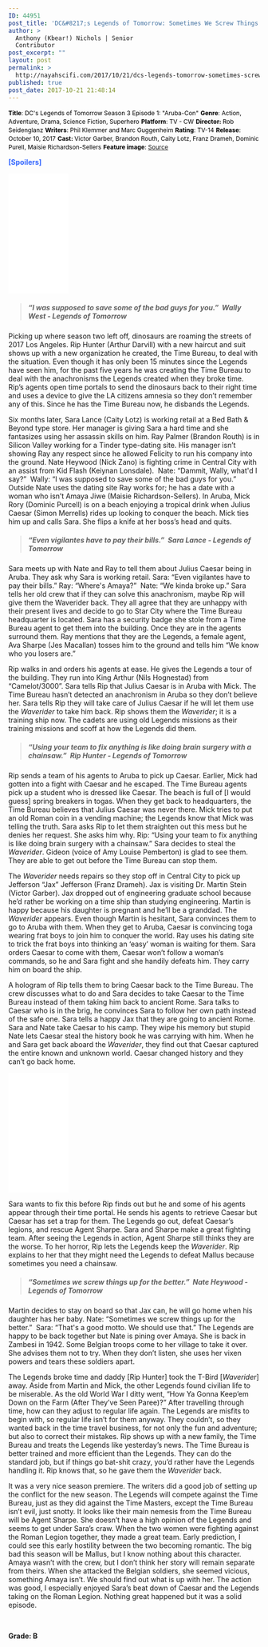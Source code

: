 ```yaml
---
ID: 44951
post_title: 'DC&#8217;s Legends of Tomorrow: Sometimes We Screw Things Up for the Better'
author: >
  Anthony (Kbear!) Nichols | Senior
  Contributor
post_excerpt: ""
layout: post
permalink: >
  http://nayahscifi.com/2017/10/21/dcs-legends-tomorrow-sometimes-screw-things-better/
published: true
post_date: 2017-10-21 21:48:14
---
```

<span style="font-size: 12px; color: #000000;"><strong>Title</strong>: DC's Legends of Tomorrow Season 3 Episode 1: "Aruba-Con"</span>
<span style="font-size: 12px; color: #000000;"> <strong>Genre</strong>: Action, Adventure, Drama, Science Fiction, Superhero</span>
<span style="font-size: 12px; color: #000000;"> <strong>Platform</strong>: TV - CW</span>
<span style="font-size: 12px; color: #000000;"> <strong>Director: </strong>Rob Seidenglanz</span>
<span style="font-size: 12px; color: #000000;"> <strong>Writers</strong>: Phil Klemmer and Marc Guggenheim</span>
<span style="font-size: 12px; color: #000000;"> <strong>Rating</strong>: TV-14</span>
<span style="font-size: 12px; color: #000000;"> <strong>Release</strong>: October 10, 2017</span>
<span style="font-size: 12px; color: #000000;"> <strong>Cast: </strong>Victor Garber, Brandon Routh, Caity Lotz, Franz Drameh, Dominic Purell, Maisie Richardson-Sellers</span>
<span style="font-size: 12px; color: #000000;"> <strong>Feature image</strong>: <a href="https://pmcvariety.files.wordpress.com/2017/10/legends-3x01.jpg?w=700&amp;h=393&amp;crop=1">Source</a></span>

<span style="color: #3366ff;"><strong>[Spoilers]</strong></span>

<iframe style="width: 120px; height: 240px;" src="//ws-na.amazon-adsystem.com/widgets/q?ServiceVersion=20070822&amp;OneJS=1&amp;Operation=GetAdHtml&amp;MarketPlace=US&amp;source=ss&amp;ref=as_ss_li_til&amp;ad_type=product_link&amp;tracking_id=nayah099-20&amp;marketplace=amazon&amp;region=US&amp;placement=B01FK13IG6&amp;asins=B01FK13IG6&amp;linkId=66db2e03567c0de5cde837e0904a311d&amp;show_border=true&amp;link_opens_in_new_window=true" width="300" height="150" frameborder="0" marginwidth="0" marginheight="0" scrolling="no"></iframe>
<blockquote>
<h5><strong>“I was supposed to save some of the bad guys for you.”  Wally West - Legends of Tomorrow</strong></h5>
</blockquote>
Picking up where season two left off, dinosaurs are roaming the streets of 2017 Los Angeles. Rip Hunter (Arthur Darvill) with a new haircut and suit shows up with a new organization he created, the Time Bureau, to deal with the situation. Even though it has only been 15 minutes since the Legends have seen him, for the past five years he was creating the Time Bureau to deal with the anachronisms the Legends created when they broke time. Rip’s agents open time portals to send the dinosaurs back to their right time and uses a device to give the LA citizens amnesia so they don’t remember any of this. Since he has the Time Bureau now, he disbands the Legends.

Six months later, Sara Lance (Caity Lotz) is working retail at a Bed Bath &amp; Beyond type store. Her manager is giving Sara a hard time and she fantasizes using her assassin skills on him. Ray Palmer (Brandon Routh) is in Silicon Valley working for a Tinder type-dating site. His manager isn’t showing Ray any respect since he allowed Felicity to run his company into the ground. Nate Heywood (Nick Zano) is fighting crime in Central City with an assist from Kid Flash (Keiynan Lonsdale).  Nate: “Dammit, Wally, what'd I say?”  Wally: “I was supposed to save some of the bad guys for you.” Outside Nate uses the dating site Ray works for; he has a date with a woman who isn’t Amaya Jiwe (Maisie Richardson-Sellers). In Aruba, Mick Rory (Dominic Purcell) is on a beach enjoying a tropical drink when Julius Caesar (Simon Merrells) rides up looking to conquer the beach. Mick ties him up and calls Sara. She flips a knife at her boss’s head and quits.
<blockquote>
<h5><strong>“Even vigilantes have to pay their bills.”  Sara Lance - Legends of Tomorrow</strong></h5>
</blockquote>
Sara meets up with Nate and Ray to tell them about Julius Caesar being in Aruba. They ask why Sara is working retail. Sara: “Even vigilantes have to pay their bills.” Ray: “Where's Amaya?”  Nate: “We kinda broke up.” Sara tells her old crew that if they can solve this anachronism, maybe Rip will give them the Waverider back. They all agree that they are unhappy with their present lives and decide to go to Star City where the Time Bureau headquarter is located. Sara has a security badge she stole from a Time Bureau agent to get them into the building. Once they are in the agents surround them. Ray mentions that they are the Legends, a female agent, Ava Sharpe (Jes Macallan) tosses him to the ground and tells him “We know who you losers are.”

Rip walks in and orders his agents at ease. He gives the Legends a tour of the building. They run into King Arthur (Nils Hognestad) from “Camelot/3000”. Sara tells Rip that Julius Caesar is in Aruba with Mick. The Time Bureau hasn’t detected an anachronism in Aruba so they don’t believe her. Sara tells Rip they will take care of Julius Caesar if he will let them use the <em>Waverider</em> to take him back. Rip shows them the <em>Waverider</em>; it is a training ship now. The cadets are using old Legends missions as their training missions and scoff at how the Legends did them.
<blockquote>
<h5><strong>“Using your team to fix anything is like doing brain surgery with a chainsaw.”  Rip Hunter - Legends of Tomorrow</strong></h5>
</blockquote>
Rip sends a team of his agents to Aruba to pick up Caesar. Earlier, Mick had gotten into a fight with Caesar and he escaped. The Time Bureau agents pick up a student who is dressed like Caesar. The beach is full of [I would guess] spring breakers in togas. When they get back to headquarters, the Time Bureau believes that Julius Caesar was never there. Mick tries to put an old Roman coin in a vending machine; the Legends know that Mick was telling the truth. Sara asks Rip to let them straighten out this mess but he denies her request. She asks him why. Rip: “Using your team to fix anything is like doing brain surgery with a chainsaw.” Sara decides to steal the <em>Waverider</em>. Gideon (voice of Amy Louise Pemberton) is glad to see them. They are able to get out before the Time Bureau can stop them.

The <em>Waverider</em> needs repairs so they stop off in Central City to pick up Jefferson “Jax” Jefferson (Franz Drameh). Jax is visiting Dr. Martin Stein (Victor Garber). Jax dropped out of engineering graduate school because he’d rather be working on a time ship than studying engineering. Martin is happy because his daughter is pregnant and he’ll be a granddad. The <em>Waverider</em> appears. Even though Martin is hesitant, Sara convinces them to go to Aruba with them. When they get to Aruba, Caesar is convincing toga wearing frat boys to join him to conquer the world. Ray uses his dating site to trick the frat boys into thinking an ‘easy’ woman is waiting for them. Sara orders Caesar to come with them, Caesar won’t follow a woman’s commands, so he and Sara fight and she handily defeats him. They carry him on board the ship.

A hologram of Rip tells them to bring Caesar back to the Time Bureau. The crew discusses what to do and Sara decides to take Caesar to the Time Bureau instead of them taking him back to ancient Rome. Sara talks to Caesar who is in the brig, he convinces Sara to follow her own path instead of the safe one. Sara tells a happy Jax that they are going to ancient Rome. Sara and Nate take Caesar to his camp. They wipe his memory but stupid Nate lets Caesar steal the history book he was carrying with him. When he and Sara get back aboard the <em>Waverider</em>, they find out that Caesar captured the entire known and unknown world. Caesar changed history and they can’t go back home.

<iframe style="width: 120px; height: 240px;" src="//ws-na.amazon-adsystem.com/widgets/q?ServiceVersion=20070822&amp;OneJS=1&amp;Operation=GetAdHtml&amp;MarketPlace=US&amp;source=ss&amp;ref=as_ss_li_til&amp;ad_type=product_link&amp;tracking_id=nayah099-20&amp;marketplace=amazon&amp;region=US&amp;placement=B01GO67ZHY&amp;asins=B01GO67ZHY&amp;linkId=dfce5477c4520546ee473dc40a235d67&amp;show_border=true&amp;link_opens_in_new_window=true" width="300" height="150" frameborder="0" marginwidth="0" marginheight="0" scrolling="no"></iframe>

Sara wants to fix this before Rip finds out but he and some of his agents appear through their time portal. He sends his agents to retrieve Caesar but Caesar has set a trap for them. The Legends go out, defeat Caesar’s legions, and rescue Agent Sharpe. Sara and Sharpe make a great fighting team. After seeing the Legends in action, Agent Sharpe still thinks they are the worse. To her horror, Rip lets the Legends keep the <em>Waverider</em>. Rip explains to her that they might need the Legends to defeat Mallus because sometimes you need a chainsaw.
<blockquote>
<h5><strong>“Sometimes we screw things up for the better.”  Nate Heywood - Legends of Tomorrow</strong></h5>
</blockquote>
Martin decides to stay on board so that Jax can, he will go home when his daughter has her baby. Nate: “Sometimes we screw things up for the better.”  Sara: “That's a good motto. We should use that.” The Legends are happy to be back together but Nate is pining over Amaya. She is back in Zambesi in 1942. Some Belgian troops come to her village to take it over. She advises them not to try. When they don’t listen, she uses her vixen powers and tears these soldiers apart.

The Legends broke time and daddy [Rip Hunter] took the T-Bird [<em>Waverider</em>] away. Aside from Martin and Mick, the other Legends found civilian life to be miserable. As the old World War I ditty went, “How Ya Gonna Keep’em Down on the Farm (After They’ve Seen Paree)?” After travelling through time, how can they adjust to regular life again. The Legends are misfits to begin with, so regular life isn’t for them anyway. They couldn’t, so they wanted back in the time travel business, for not only the fun and adventure; but also to correct their mistakes. Rip shows up with a new family, the Time Bureau and treats the Legends like yesterday’s news. The Time Bureau is better trained and more efficient than the Legends. They can do the standard job, but if things go bat-shit crazy, you’d rather have the Legends handling it. Rip knows that, so he gave them the <em>Waverider</em> back.

It was a very nice season premiere. The writers did a good job of setting up the conflict for the new season. The Legends will compete against the Time Bureau, just as they did against the Time Masters, except the Time Bureau isn’t evil, just snotty. It looks like their main nemesis from the Time Bureau will be Agent Sharpe. She doesn’t have a high opinion of the Legends and seems to get under Sara’s craw. When the two women were fighting against the Roman Legion together, they made a great team. Early prediction, I could see this early hostility between the two becoming romantic. The big bad this season will be Mallus, but I know nothing about this character. Amaya wasn’t with the crew, but I don’t think her story will remain separate from theirs. When she attacked the Belgian soldiers, she seemed vicious, something Amaya isn’t. We should find out what is up with her. The action was good, I especially enjoyed Sara’s beat down of Caesar and the Legends taking on the Roman Legion. Nothing great happened but it was a solid episode.

&nbsp;

<strong>Grade: B</strong>

&nbsp;

&nbsp;

&nbsp;

&nbsp;

&nbsp;